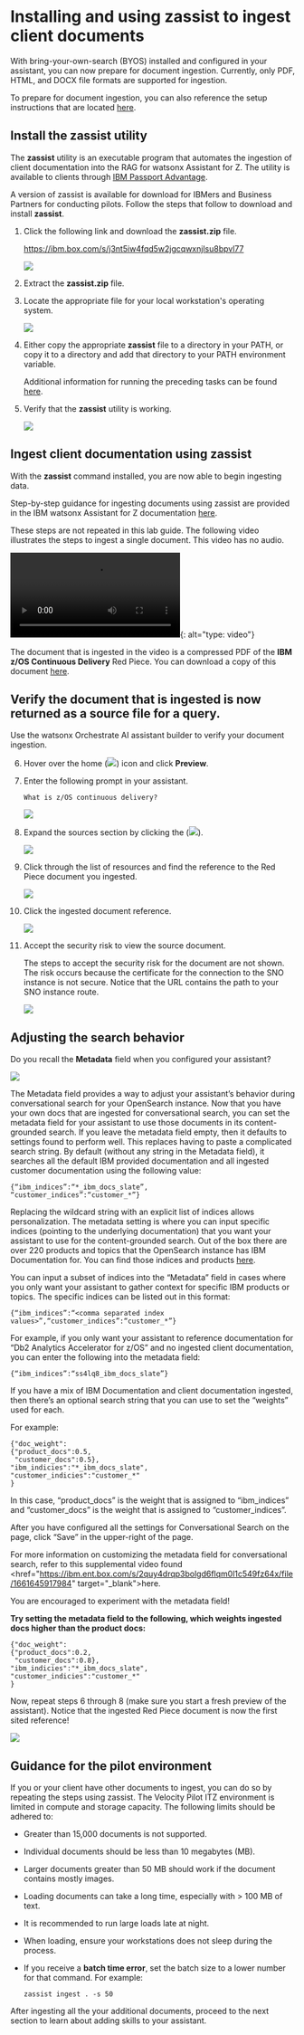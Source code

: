 # Installing and using zassist to ingest client documents
With bring-your-own-search (BYOS) installed and configured in your assistant, you can now prepare for document ingestion. Currently, only PDF, HTML, and DOCX file formats are supported for ingestion. 

To prepare for document ingestion, you can also reference the setup instructions that are located <a href="https://ibmdocs-test.dcs.ibm.com/docs/en/watsonx/waz/2.0?topic=install-zassist-ingest-data" target="_blank">here</a>.

## Install the zassist utility
The **zassist** utility is an executable program that automates the ingestion of client documentation into the RAG for watsonx Assistant for Z. The utility is available to clients through <a href="https://www.ibm.com/software/passportadvantage/pao_customer.html" target="_blank">IBM Passport Advantage</a>.

A version of zassist is available for download for IBMers and Business Partners for conducting pilots. Follow the steps that follow to download and install **zassist**.

1. Click the following link and download the **zassist.zip** file.
   
    <a href="https://ibm.box.com/s/j3nt5iw4fqd5w2jgcqwxnjlsu8bpvl77" target="_blank">https://ibm.box.com/s/j3nt5iw4fqd5w2jgcqwxnjlsu8bpvl77</a>

    ![](_attachments/zassistDownload.png)

2. Extract the **zassist.zip** file.
3. Locate the appropriate file for your local workstation's operating system.

    ![](_attachments/zasstZIPFile.png)

4. Either copy the appropriate **zassist** file to a directory in your PATH, or copy it to a directory and add that directory to your PATH environment variable.

    Additional information for running the preceding tasks can be found <a href="https://www.ibm.com/docs/en/watsonx/waz/2.x?topic=data-installing-zassist#tasktask_w13_lhf_4bc__steps__1" target="_blank">here</a>.

5. Verify that the **zassist** utility is working.

    ![](_attachments/zassistRunning.png)

## Ingest client documentation using **zassist**
With the **zassist** command installed, you are now able to begin ingesting data. 

Step-by-step guidance for ingesting documents using zassist are provided in the IBM watsonx Assistant for Z documentation <a href="https://www.ibm.com/docs/en/watsonx/waz/2.x?topic=data-ingesting" target="_blank">here</a>.

These steps are not repeated in this lab guide. The following video illustrates the steps to ingest a single document. This video has no audio.

![type:video](_videos/zassitIngest-final.mp4){: alt="type: video"}

The document that is ingested in the video is a compressed PDF of the **IBM z/OS Continuous Delivery** Red Piece. You can download a copy of this document <a href="https://github.com/IBM/SalesEnablement-L4-watsonx-AssistantForZ/blob/main/docs/Setup/_sampleDocs/redp5340-compressed.pdf" target="_blank">here</a>.

## Verify the document that is ingested is now returned as a source file for a query.
Use the watsonx Orchestrate AI assistant builder to verify your document ingestion.

6. Hover over the home (![](_attachments/homeIcon.png)) icon and click **Preview**.
7. Enter the following prompt in your assistant.

    ```
    What is z/OS continuous delivery?
    ```

    ![](_attachments/verifyIngest0.png)

8. Expand the sources section by clicking the (![](_attachments/downArrowIcon.png)).
   
    ![](_attachments/verifyIngest1.png)

9. Click through the list of resources and find the reference to the Red Piece document you ingested.

    ![](_attachments/verifyIngest2.png)

10. Click the ingested document reference.

    ![](_attachments/verifyIngest3.png)

11. Accept the security risk to view the source document.

    The steps to accept the security risk for the document are not shown. The risk occurs because the certificate for the connection to the SNO instance is not secure. Notice that the URL contains the path to your SNO instance route.

    ![](_attachments/verifyIngest4.png)
 
## Adjusting the search behavior
Do you recall the **Metadata** field when you configured your assistant?

![](_attachments/genAISettings2b.png)

The Metadata field provides a way to adjust your assistant’s behavior during conversational search for your OpenSearch instance. Now that you have your own docs that are ingested for conversational search, you can set the metadata field for your assistant to use those documents in its content-grounded search. If you leave the metadata field empty, then it defaults to settings found to perform well. This replaces having to paste a complicated search string.
By default (without any string in the Metadata field), it searches all the default IBM provided documentation and all ingested customer documentation using the following value:

```
{“ibm_indices”:“*_ibm_docs_slate”,
“customer_indices”:“customer_*”}
```

Replacing the wildcard string with an explicit list of indices allows personalization. The metadata setting is where you can input specific indices (pointing to the underlying documentation) that you want your assistant to use for the content-grounded search. Out of the box there are over 220 products and topics that the OpenSearch instance has IBM Documentation for. You can find those indices and products <a href="https://ibm.box.com/s/anioal2xuwbsck8v3l4r48juzh9tbcqn" target="_blank">here</a>.

You can input a subset of indices into the “Metadata” field in cases where you only want your assistant to gather context for specific IBM products or topics. The specific indices can be listed out in this format:

```
{“ibm_indices”:“<comma separated index values>”,“customer_indices”:“customer_*”}
```

For example, if you only want your assistant to reference documentation for “Db2 Analytics Accelerator for z/OS” and no ingested client documentation, you can enter the following into the metadata field:

```
{“ibm_indices”:“ss4lq8_ibm_docs_slate”}
```

If you have a mix of IBM Documentation and client documentation ingested, then there’s an optional search string that you can use to set the “weights” used for each. 

For example:

```
{"doc_weight":
{"product_docs":0.5,
 "customer_docs":0.5},
"ibm_indicies":"*_ibm_docs_slate",
"customer_indicies":"customer_*"
}
```

In this case, “product_docs” is the weight that is assigned to “ibm_indices” and “customer_docs” is the weight that is assigned to “customer_indices”.

After you have configured all the settings for Conversational Search on the page, click “Save” in the upper-right of the page.

For more information on customizing the metadata field for conversational search, refer to this supplemental video found <href="https://ibm.ent.box.com/s/2quy4drqp3bolgd6flqm0l1c549fz64x/file/1661645917984" target="_blank">here</a>.

You are encouraged to experiment with the metadata field!

**Try setting the metadata field to the following, which weights ingested docs higher than the product docs:**

```
{"doc_weight":
{"product_docs":0.2,
 "customer_docs":0.8},
"ibm_indicies":"*_ibm_docs_slate",
"customer_indicies":"customer_*"
}
```

Now, repeat steps 6 through 8 (make sure you start a fresh preview of the assistant). Notice that the ingested Red Piece document is now the first sited reference!

![](_attachments/verifyIngest5.png)

## Guidance for the pilot environment
If you or your client have other documents to ingest, you can do so by repeating the steps using zassist. The Velocity Pilot ITZ environment is limited in compute and storage capacity. The following limits should be adhered to:

- Greater than 15,000 documents is not supported.

- Individual documents should be less than 10 megabytes (MB).

- Larger documents greater than 50 MB should work if the document contains mostly images.

- Loading documents can take a long time, especially with > 100 MB of text.

- It is recommended to run large loads late at night.

- When loading, ensure your workstations does not sleep during the process.

- If you receive a **batch time error**, set the batch size to a lower number for that command. For example:
  
    ```
    zassist ingest . -s 50
    ```

After ingesting all the your additional documents, proceed to the next section to learn about adding skills to your assistant.